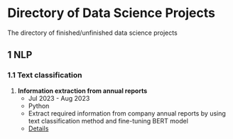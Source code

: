 # Directory of Data Science Projects

The directory of finished/unfinished data science projects

## 1 NLP

### 1.1 Text classification

1. **Information extraction from annual reports**
   - Jul 2023 - Aug 2023
   - Python
   - Extract required information from company annual reports by using text classification method and fine-tuning BERT model
   - [Details](https://github.com/yixiaowang2001/ds-project-directory/tree/main/NLP/text-classification/info-extraction-annual-reports)
